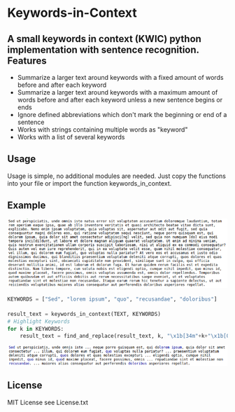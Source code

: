 # Keywords-in-Context
A small keywords in context (KWIC) python implementation with sentence recognition.
Features
--------
* Summarize a larger text around keywords with a fixed amount of words before and after each keyword
* Summarize a larger text around keywords with a maximum amount of words before and after each keyword unless a new sentence begins or ends
* Ignore defined abbreviations which don't mark the beginning or end of a sentence
* Works with strings containing multiple words as "keyword"
* Works with a list of several keywords

Usage
-----
Usage is simple, no additional modules are needed. 
Just copy the functions into your file or import the function keywords_in_context.

Example
-------
![](https://github.com/3ngthrust/Keywords-in-Context/blob/readme-edits/text.png)
```python
KEYWORDS = ["Sed", "lorem ipsum", "quo", "recusandae", "doloribus"]

result_text = keywords_in_context(TEXT, KEYWORDS)
# Highlight Keywords
for k in KEYWORDS:
    result_text = find_and_replace(result_text, k, "\x1b[34m"+k+"\x1b[0m")
```
![](https://github.com/3ngthrust/Keywords-in-Context/blob/readme-edits/result.png)

License
-------
MIT License see License.txt
